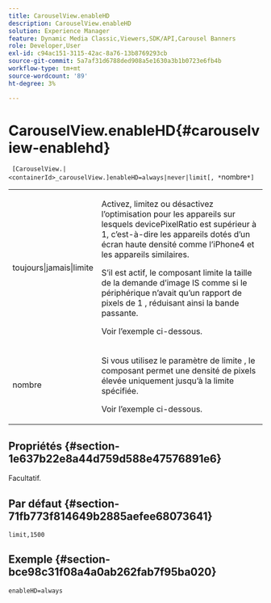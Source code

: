 ```yaml
---
title: CarouselView.enableHD
description: CarouselView.enableHD
solution: Experience Manager
feature: Dynamic Media Classic,Viewers,SDK/API,Carousel Banners
role: Developer,User
exl-id: c94ac151-3115-42ac-8a76-13b8769293cb
source-git-commit: 5a7af31d6788ded908a5e1630a3b1b0723e6fb4b
workflow-type: tm+mt
source-wordcount: '89'
ht-degree: 3%

---
```


# CarouselView.enableHD{#carouselview-enablehd}

` [CarouselView.|<containerId>_carouselView.]enableHD=always|never|limit[, *`nombre`*]`

<table id="table_0BEA0B5FFDF64E5594B534B2A87A6D88"> 
 <tbody> 
  <tr> 
   <td colname="col1"> <p> <span class="codeph"> toujours|jamais|limite</span> </p> </td> 
   <td colname="col2"> <p> Activez, limitez ou désactivez l’optimisation pour les appareils sur lesquels <span class="codeph"> devicePixelRatio</span> est supérieur à <span class="codeph"> 1</span>, c’est-à-dire les appareils dotés d’un écran haute densité comme l’iPhone4 et les appareils similaires. </p> <p>S’il est actif, le composant limite la taille de la demande d’image IS comme si le périphérique n’avait qu’un rapport de pixels de <span class="codeph"> 1</span> , réduisant ainsi la bande passante. </p> <p>Voir l’exemple ci-dessous. </p> </td> 
  </tr> 
  <tr> 
   <td colname="col1"> <p> <span class="codeph"><span class="varname"> nombre</span></span> </p> </td> 
   <td colname="col2"> <p> Si vous utilisez le <span class="codeph"> paramètre de limite</span> , le composant permet une densité de pixels élevée uniquement jusqu’à la limite spécifiée. </p> <p>Voir l’exemple ci-dessous. </p> </td> 
  </tr> 
 </tbody> 
</table>

## Propriétés {#section-1e637b22e8a44d759d588e47576891e6}

Facultatif.

## Par défaut {#section-71fb773f814649b2885aefee68073641}

`limit,1500`

## Exemple {#section-bce98c31f08a4a0ab262fab7f95ba020}

`enableHD=always`
